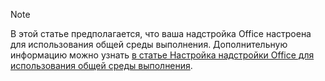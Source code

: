 > [!NOTE]
> В этой статье предполагается, что ваша надстройка Office настроена для использования общей среды выполнения. Дополнительную информацию можно узнать [в статье Настройка надстройки Office для использования общей среды выполнения](../excel/configure-your-add-in-to-use-a-shared-runtime.md).